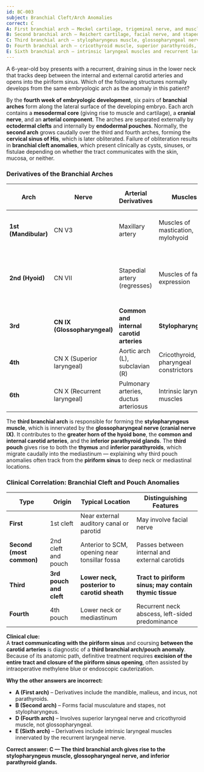 ```yaml
---
id: BC-003
subject: Branchial Cleft/Arch Anomalies
correct: C
A: First branchial arch — Meckel cartilage, trigeminal nerve, and muscles of mastication
B: Second branchial arch — Reichert cartilage, facial nerve, and stapedial artery
C: Third branchial arch — stylopharyngeus muscle, glossopharyngeal nerve, and inferior parathyroids
D: Fourth branchial arch — cricothyroid muscle, superior parathyroids, and superior laryngeal nerve
E: Sixth branchial arch — intrinsic laryngeal muscles and recurrent laryngeal nerve
---
```


A 6-year-old boy presents with a recurrent, draining sinus in the lower neck that tracks deep between the internal and external carotid arteries and opens into the piriform sinus. Which of the following structures normally develops from the same embryologic arch as the anomaly in this patient?

<!-- EXPLANATION -->

By the **fourth week of embryologic development**, six pairs of **branchial arches** form along the lateral surface of the developing embryo. Each arch contains a **mesodermal core** (giving rise to muscle and cartilage), a **cranial nerve**, and an **arterial component**. The arches are separated externally by **ectodermal clefts** and internally by **endodermal pouches**. Normally, the **second arch** grows caudally over the third and fourth arches, forming the **cervical sinus of His**, which is later obliterated. Failure of obliteration results in **branchial cleft anomalies**, which present clinically as cysts, sinuses, or fistulae depending on whether the tract communicates with the skin, mucosa, or neither.

### Derivatives of the Branchial Arches

| Arch | Nerve | Arterial Derivatives | Muscles | Skeletal / Glandular Derivatives |
|------|--------|----------------------|----------|----------------------------------|
| **1st (Mandibular)** | CN V3 | Maxillary artery | Muscles of mastication, mylohyoid | Meckel cartilage → malleus, incus, mandible |
| **2nd (Hyoid)** | CN VII | Stapedial artery (regresses) | Muscles of facial expression | Reichert cartilage → stapes, styloid process, lesser horn of hyoid |
| **3rd** | **CN IX (Glossopharyngeal)** | **Common and internal carotid arteries** | **Stylopharyngeus** | **Greater horn of hyoid, inferior parathyroids, thymus** |
| **4th** | CN X (Superior laryngeal) | Aortic arch (L), subclavian (R) | Cricothyroid, pharyngeal constrictors | Thyroid cartilage, superior parathyroids |
| **6th** | CN X (Recurrent laryngeal) | Pulmonary arteries, ductus arteriosus | Intrinsic laryngeal muscles | Cricoid and arytenoid cartilages |

The **third branchial arch** is responsible for forming the **stylopharyngeus muscle**, which is innervated by the **glossopharyngeal nerve (cranial nerve IX)**. It contributes to the **greater horn of the hyoid bone**, the **common and internal carotid arteries**, and the **inferior parathyroid glands**. The **third pouch** gives rise to both the **thymus** and **inferior parathyroids**, which migrate caudally into the mediastinum — explaining why third pouch anomalies often track from the **piriform sinus** to deep neck or mediastinal locations.

### Clinical Correlation: Branchial Cleft and Pouch Anomalies

| Type | Origin | Typical Location | Distinguishing Features |
|------|---------|------------------|--------------------------|
| **First** | 1st cleft | Near external auditory canal or parotid | May involve facial nerve |
| **Second (most common)** | 2nd cleft and pouch | Anterior to SCM, opening near tonsillar fossa | Passes between internal and external carotids |
| **Third** | **3rd pouch and cleft** | **Lower neck, posterior to carotid sheath** | **Tract to piriform sinus; may contain thymic tissue** |
| **Fourth** | 4th pouch | Lower neck or mediastinum | Recurrent neck abscess, left-sided predominance |

**Clinical clue:**  
A **tract communicating with the piriform sinus** and coursing **between the carotid arteries** is diagnostic of a **third branchial arch/pouch anomaly**. Because of its anatomic path, definitive treatment requires **excision of the entire tract and closure of the piriform sinus opening**, often assisted by intraoperative methylene blue or endoscopic cauterization.

**Why the other answers are incorrect:**
- **A (First arch)** – Derivatives include the mandible, malleus, and incus, not parathyroids.  
- **B (Second arch)** – Forms facial musculature and stapes, not stylopharyngeus.  
- **D (Fourth arch)** – Involves superior laryngeal nerve and cricothyroid muscle, not glossopharyngeal.  
- **E (Sixth arch)** – Derivatives include intrinsic laryngeal muscles innervated by the recurrent laryngeal nerve.  

**Correct answer: C — The third branchial arch gives rise to the stylopharyngeus muscle, glossopharyngeal nerve, and inferior parathyroid glands.**
